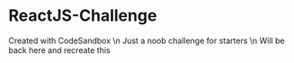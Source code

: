 # ReactJS-Challenge
Created with CodeSandbox \n
Just a noob challenge for starters \n
Will be back here and recreate this
